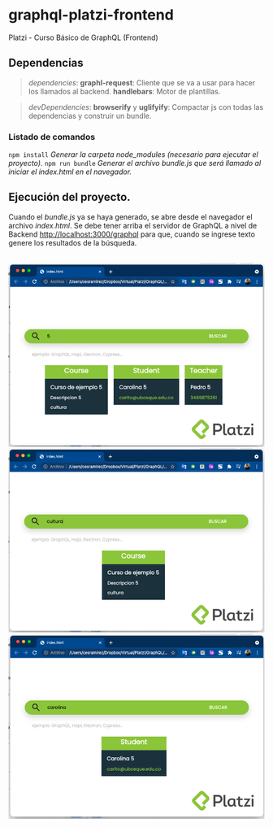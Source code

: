 # graphql-platzi-frontend
Platzi - Curso Básico de GraphQL (Frontend)

## Dependencias

> *dependencies*:
> **graphl-request**: Cliente que se va a usar para hacer los llamados al backend.
> **handlebars**: Motor de plantillas.

> *devDependencies*:
> **browserify** y **uglifyify**: Compactar js con todas las dependencias y construir un bundle.

### Listado de comandos

`npm install`  _Generar la carpeta node_modules (necesario para ejecutar el proyecto)._
`npm run bundle`  _Generar el archivo bundle.js que será llamado al iniciar el index.html en el navegador._


## Ejecución del proyecto.

Cuando el *bundle.js* ya se haya generado, se abre desde el navegador el archivo *index.html*. Se debe tener arriba el servidor de GraphQL a nivel de Backend [http://localhost:3000/graphql](http://localhost:3000/graphql) para que, cuando se ingrese texto genere los resultados de la búsqueda.

<br>![](/docs/img/01_Front_Result.png)
<br>![](/docs/img/02_Front_Result.png)
<br>![](/docs/img/03_Front_Result.png)